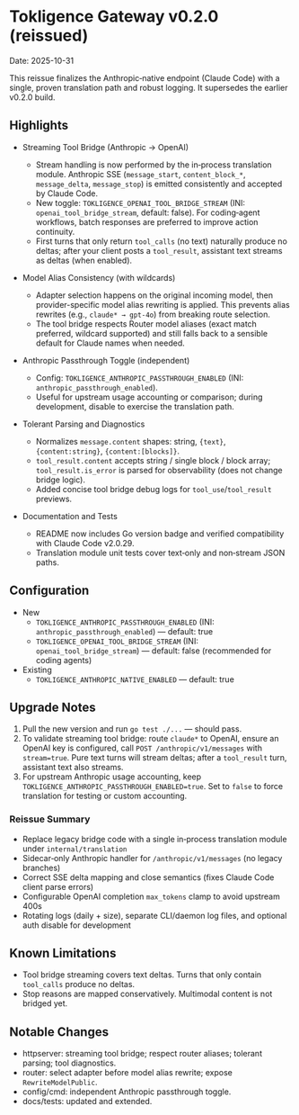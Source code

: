 # Tokligence Gateway v0.2.0 (reissued)

Date: 2025-10-31

This reissue finalizes the Anthropic‑native endpoint (Claude Code) with a single, proven translation path and robust logging. It supersedes the earlier v0.2.0 build.

## Highlights

- Streaming Tool Bridge (Anthropic → OpenAI)
  - Stream handling is now performed by the in‑process translation module. Anthropic SSE (`message_start`, `content_block_*`, `message_delta`, `message_stop`) is emitted consistently and accepted by Claude Code.
  - New toggle: `TOKLIGENCE_OPENAI_TOOL_BRIDGE_STREAM` (INI: `openai_tool_bridge_stream`, default: false). For coding‑agent workflows, batch responses are preferred to improve action continuity.
  - First turns that only return `tool_calls` (no text) naturally produce no deltas; after your client posts a `tool_result`, assistant text streams as deltas (when enabled).

- Model Alias Consistency (with wildcards)
  - Adapter selection happens on the original incoming model, then provider-specific model alias rewriting is applied. This prevents alias rewrites (e.g., `claude* → gpt-4o`) from breaking route selection.
  - The tool bridge respects Router model aliases (exact match preferred, wildcard supported) and still falls back to a sensible default for Claude names when needed.

- Anthropic Passthrough Toggle (independent)
  - Config: `TOKLIGENCE_ANTHROPIC_PASSTHROUGH_ENABLED` (INI: `anthropic_passthrough_enabled`).
  - Useful for upstream usage accounting or comparison; during development, disable to exercise the translation path.

- Tolerant Parsing and Diagnostics
  - Normalizes `message.content` shapes: string, `{text}`, `{content:string}`, `{content:[blocks]}`.
  - `tool_result.content` accepts string / single block / block array; `tool_result.is_error` is parsed for observability (does not change bridge logic).
  - Added concise tool bridge debug logs for `tool_use`/`tool_result` previews.

- Documentation and Tests
  - README now includes Go version badge and verified compatibility with Claude Code v2.0.29.
  - Translation module unit tests cover text‑only and non‑stream JSON paths.

## Configuration

- New
  - `TOKLIGENCE_ANTHROPIC_PASSTHROUGH_ENABLED` (INI: `anthropic_passthrough_enabled`) — default: true
  - `TOKLIGENCE_OPENAI_TOOL_BRIDGE_STREAM` (INI: `openai_tool_bridge_stream`) — default: false (recommended for coding agents)
- Existing
  - `TOKLIGENCE_ANTHROPIC_NATIVE_ENABLED` — default: true

## Upgrade Notes

1. Pull the new version and run `go test ./...` — should pass.
2. To validate streaming tool bridge: route `claude*` to OpenAI, ensure an OpenAI key is configured, call `POST /anthropic/v1/messages` with `stream=true`. Pure text turns will stream deltas; after a `tool_result` turn, assistant text also streams.
3. For upstream Anthropic usage accounting, keep `TOKLIGENCE_ANTHROPIC_PASSTHROUGH_ENABLED=true`. Set to `false` to force translation for testing or custom accounting.

### Reissue Summary

- Replace legacy bridge code with a single in‑process translation module under `internal/translation`
- Sidecar‑only Anthropic handler for `/anthropic/v1/messages` (no legacy branches)
- Correct SSE delta mapping and close semantics (fixes Claude Code client parse errors)
- Configurable OpenAI completion `max_tokens` clamp to avoid upstream 400s
- Rotating logs (daily + size), separate CLI/daemon log files, and optional auth disable for development

## Known Limitations

- Tool bridge streaming covers text deltas. Turns that only contain `tool_calls` produce no deltas.
- Stop reasons are mapped conservatively. Multimodal content is not bridged yet.

## Notable Changes

- httpserver: streaming tool bridge; respect router aliases; tolerant parsing; tool diagnostics.
- router: select adapter before model alias rewrite; expose `RewriteModelPublic`.
- config/cmd: independent Anthropic passthrough toggle.
- docs/tests: updated and extended.
